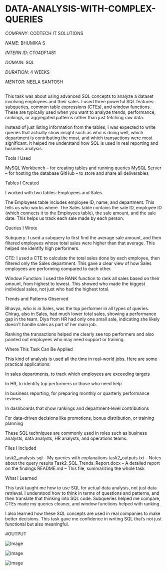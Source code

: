 # DATA-ANALYSIS-WITH-COMPLEX-QUERIES

*COMPANY*: CODTECH IT SOLUTIONS

*NAME*: BHUMIKA S

*INTERN ID*: CT04DF1481

*DOMAIN*: SQL

*DURATION*: 4 WEEKS

*MENTOR*: NEELA SANTOSH

##
This task was about using advanced SQL concepts to analyze a dataset involving employees and their sales. I used three powerful SQL features: subqueries, common table expressions (CTEs), and window functions. These are typically used when you want to analyze trends, performance, rankings, or aggregated patterns rather than just fetching raw data.

Instead of just listing information from the tables, I was expected to write queries that actually show insight such as who is doing well, which department is contributing the most, and which transactions were most significant. It helped me understand how SQL is used in real reporting and business analysis.

Tools I Used

MySQL Workbench – for creating tables and running queries
MySQL Server – for hosting the database
GitHub – to store and share all deliverables

Tables I Created

I worked with two tables: Employees and Sales.

The Employees table includes employee ID, name, and department. This tells us who works where.
The Sales table contains the sale ID, employee ID (which connects it to the Employees table), the sale amount, and the sale date. This helps us track each sale made by each person.

Queries I Wrote

Subquery: I used a subquery to first find the average sale amount, and then filtered employees whose total sales were higher than that average. This helped me identify high performers.

CTE: I used a CTE to calculate the total sales done by each employee, then filtered only the Sales department. This gave a clear view of how Sales employees are performing compared to each other.

Window Function: I used the RANK function to rank all sales based on their amount, from highest to lowest. This showed who made the biggest individual sales, not just who had the highest total.

Trends and Patterns Observed

Bhavya, who is in Sales, was the top performer in all types of queries.
Chirag, also in Sales, had much lower total sales, showing a performance gap in the team.
Diya from HR had only one small sale, indicating she likely doesn't handle sales as part of her main job.

Ranking the transactions helped me clearly see top performers and also pointed out employees who may need support or training.

Where This Task Can Be Applied

This kind of analysis is used all the time in real-world jobs. Here are some practical applications:

In sales departments, to track which employees are exceeding targets

In HR, to identify top performers or those who need help

In business reporting, for preparing monthly or quarterly performance reviews

In dashboards that show rankings and department-level contributions

For data-driven decisions like promotions, bonus distribution, or training planning

These SQL techniques are commonly used in roles such as business analysts, data analysts, HR analysts, and operations teams.

Files I Included

task2_analysis.sql – My queries with explanations
task2_outputs.txt – Notes about the query results
Task2_SQL_Trends_Report.docx – A detailed report on the findings
README.md – This file, summarizing the whole task

What I Learned

This task taught me how to use SQL for actual data analysis, not just data retrieval. I understood how to think in terms of questions and patterns, and then translate that thinking into SQL code. Subqueries helped me compare, CTEs made my queries cleaner, and window functions helped with ranking.

I also learned how these SQL concepts are used in real companies to make better decisions. This task gave me confidence in writing SQL that’s not just functional but also meaningful.

#OUTPUT

![Image](https://github.com/user-attachments/assets/f65c13a3-d5fa-4154-be8e-46a052850f42)

![Image](https://github.com/user-attachments/assets/b1d33f19-6788-4da3-82a5-808cc40fdce1)

![Image](https://github.com/user-attachments/assets/03207f79-c368-4321-99e4-e0486b605b11)


